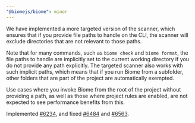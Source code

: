```yaml
---
"@biomejs/biome": minor
---
```


We have implemented a more targeted version of the scanner, which ensures that
if you provide file paths to handle on the CLI, the scanner will exclude
directories that are not relevant to those paths.

Note that for many commands, such as `biome check` and `biome format`, the file
paths to handle are implicitly set to the current working directory if you do
not provide any path explicitly. The targeted scanner also works with such
implicit paths, which means that if you run Biome from a subfolder, other
folders that are part of the project are automatically exempted.

Use cases where you invoke Biome from the root of the project without providing
a path, as well as those where project rules are enabled, are not expected to
see performance benefits from this.

Implemented [#6234](https://github.com/biomejs/biome/issues/6234), and fixed
[#6484](https://github.com/biomejs/biome/issues/6483) and
[#6563](https://github.com/biomejs/biome/issues/6563).
